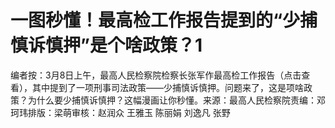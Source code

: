 # 一图秒懂！最高检工作报告提到的“少捕慎诉慎押”是个啥政策？1

编者按：3月8日上午，最高人民检察院检察长张军作最高检工作报告（点击查看），其中提到了一项刑事司法政策——少捕慎诉慎押。问题来了，这是项啥政策？为什么要少捕慎诉慎押？这幅漫画让你秒懂。来源：最高人民检察院责编：邓珂玮排版：梁萌审核：赵润众 王雅玉 陈丽娟 刘逸凡 张野

